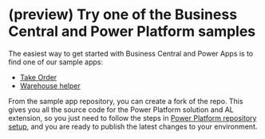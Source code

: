 # (preview) Try one of the Business Central and Power Platform samples

The easiest way to get started with Business Central and Power Apps is to find one of our sample apps:

- [Take Order](https://github.com/BusinessCentralDemos/TakeOrder)
- [Warehouse helper](https://github.com/BusinessCentralDemos/WarehouseHelper) 

From the sample app repository, you can create a fork of the repo. This gives you all the source code for the Power Platform solution and AL extension, so you just need to follow the steps in [Power Platform repository setup](./SetupPowerPlatform.md), and you are ready to publish the latest changes to your environment.
